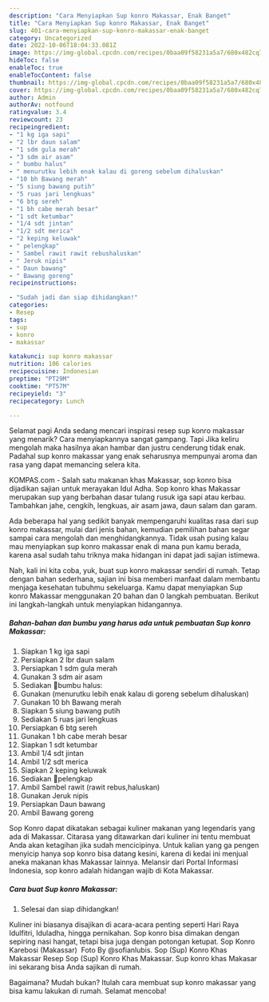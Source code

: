 ```yaml
---
description: "Cara Menyiapkan Sup konro Makassar, Enak Banget"
title: "Cara Menyiapkan Sup konro Makassar, Enak Banget"
slug: 401-cara-menyiapkan-sup-konro-makassar-enak-banget
category: Uncategorized
date: 2022-10-06T18:04:33.081Z
image: https://img-global.cpcdn.com/recipes/0baa09f58231a5a7/680x482cq70/sup-konro-makassar-foto-resep-utama.jpg
hideToc: false
enableToc: true
enableTocContent: false
thumbnail: https://img-global.cpcdn.com/recipes/0baa09f58231a5a7/680x482cq70/sup-konro-makassar-foto-resep-utama.jpg
cover: https://img-global.cpcdn.com/recipes/0baa09f58231a5a7/680x482cq70/sup-konro-makassar-foto-resep-utama.jpg
author: Admin
authorAv: notfound
ratingvalue: 3.4
reviewcount: 23
recipeingredient:
- "1 kg iga sapi"
- "2 lbr daun salam"
- "1 sdm gula merah"
- "3 sdm air asam"
- " bumbu halus"
- " menurutku lebih enak kalau di goreng sebelum dihaluskan"
- "10 bh Bawang merah"
- "5 siung bawang putih"
- "5 ruas jari lengkuas"
- "6 btg sereh"
- "1 bh cabe merah besar"
- "1 sdt ketumbar"
- "1/4 sdt jintan"
- "1/2 sdt merica"
- "2 keping keluwak"
- " pelengkap"
- " Sambel rawit rawit rebushaluskan"
- " Jeruk nipis"
- " Daun bawang"
- " Bawang goreng"
recipeinstructions:

- "Sudah jadi dan siap dihidangkan!"
categories:
- Resep
tags:
- sup
- konro
- makassar

katakunci: sup konro makassar 
nutrition: 106 calories
recipecuisine: Indonesian
preptime: "PT29M"
cooktime: "PT57M"
recipeyield: "3"
recipecategory: Lunch

---
```



Selamat pagi Anda sedang mencari inspirasi resep sup konro makassar yang menarik? Cara menyiapkannya sangat gampang. Tapi Jika keliru mengolah maka hasilnya akan hambar dan justru cenderung tidak enak. Padahal sup konro makassar yang enak seharusnya mempunyai aroma dan rasa yang dapat memancing selera kita.


KOMPAS.com - Salah satu makanan khas Makassar, sop konro bisa dijadikan sajian untuk merayakan Idul Adha. Sop konro khas Makassar merupakan sup yang berbahan dasar tulang rusuk iga sapi atau kerbau. Tambahkan jahe, cengkih, lengkuas, air asam jawa, daun salam dan garam.

Ada beberapa hal yang sedikit banyak mempengaruhi kualitas rasa dari sup konro makassar, mulai dari jenis bahan, kemudian pemilihan bahan segar sampai cara mengolah dan menghidangkannya. Tidak usah pusing kalau mau menyiapkan sup konro makassar enak di mana pun kamu berada, karena asal sudah tahu triknya maka hidangan ini dapat jadi sajian istimewa.


Nah, kali ini kita coba, yuk, buat sup konro makassar sendiri di rumah. Tetap dengan bahan sederhana, sajian ini bisa memberi manfaat dalam membantu menjaga kesehatan tubuhmu sekeluarga. Kamu dapat menyiapkan Sup konro Makassar menggunakan 20 bahan dan 0 langkah pembuatan. Berikut ini langkah-langkah untuk menyiapkan hidangannya.

<!--inarticleads1-->

##### Bahan-bahan dan bumbu yang harus ada untuk pembuatan Sup konro Makassar:

1. Siapkan 1 kg iga sapi
1. Persiapkan 2 lbr daun salam
1. Persiapkan 1 sdm gula merah
1. Gunakan 3 sdm air asam
1. Sediakan  🌼bumbu halus:
1. Gunakan  (menurutku lebih enak kalau di goreng sebelum dihaluskan)
1. Gunakan 10 bh Bawang merah
1. Siapkan 5 siung bawang putih
1. Sediakan 5 ruas jari lengkuas
1. Persiapkan 6 btg sereh
1. Gunakan 1 bh cabe merah besar
1. Siapkan 1 sdt ketumbar
1. Ambil 1/4 sdt jintan
1. Ambil 1/2 sdt merica
1. Siapkan 2 keping keluwak
1. Sediakan  🌼pelengkap
1. Ambil  Sambel rawit (rawit rebus,haluskan)
1. Gunakan  Jeruk nipis
1. Persiapkan  Daun bawang
1. Ambil  Bawang goreng


Sop Konro dapat dikatakan sebagai kuliner makanan yang legendaris yang ada di Makassar. Citarasa yang ditawarkan dari kuliner ini tentu membuat Anda akan ketagihan jika sudah mencicipinya. Untuk kalian yang ga pengen menyicip hanya sop konro bisa datang kesini, karena di kedai ini menjual aneka makanan khas Makassar lainnya. Melansir dari Portal Informasi Indonesia, sop konro adalah hidangan wajib di Kota Makassar. 

<!--inarticleads2-->

##### Cara buat Sup konro Makassar:


1. Selesai dan siap dihidangkan!

Kuliner ini biasanya disajikan di acara-acara penting seperti Hari Raya Idulfitri, Iduladha, hingga pernikahan. Sop konro bisa dimakan dengan sepiring nasi hangat, tetapi bisa juga dengan potongan ketupat. Sop Konro Karebosi (Makassar) ️ Foto By @sofianlubis. Sop (Sup) Konro Khas Makassar Resep Sop (Sup) Konro Khas Makassar. Sup konro khas Makasar ini sekarang bisa Anda sajikan di rumah. 

Bagaimana? Mudah bukan? Itulah cara membuat sup konro makassar yang bisa kamu lakukan di rumah. Selamat mencoba!
